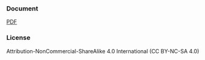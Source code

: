 ### Document
[PDF](https://db.tt/bkDAH028)

### License
Attribution-NonCommercial-ShareAlike 4.0 International (CC BY-NC-SA 4.0)
